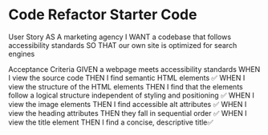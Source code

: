 # Code Refactor Starter Code
User Story
AS A marketing agency
I WANT a codebase that follows accessibility standards
SO THAT our own site is optimized for search engines

Acceptance Criteria
GIVEN a webpage meets accessibility standards
WHEN I view the source code
THEN I find semantic HTML elements ✅
WHEN I view the structure of the HTML elements
THEN I find that the elements follow a logical structure independent of styling and positioning ✅
WHEN I view the image elements 
THEN I find accessible alt attributes ✅
WHEN I view the heading attributes
THEN they fall in sequential order ✅
WHEN I view the title element
THEN I find a concise, descriptive title✅